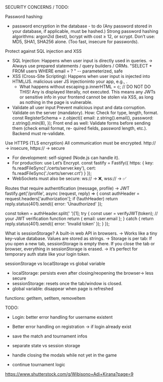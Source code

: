 SECURITY CONCERNS / TODO:

Password hashing:

- password encryption in the database - to do (Any password stored in your database, if applicable, must be hashed.)
  Strong password hashing algorithms: argon2id (best), bcrypt with cost ≥ 12, or scrypt.
  Don’t use: MD5, SHA1, SHA256 alone. (Too fast, insecure for passwords).

Protect against SQL injection and XSS

- SQL Injection: Happens when user input is directly used in queries.
  -> Always use prepared statements / query builders / ORMs.
  "SELECT \* FROM users WHERE email = ? " -- parameterized, safe
- XSS (Cross-Site Scripting): Happens when user input is injected into HTML/JS.
  malicious user JS injectioninto your app, e.g., <script>alert('hacked')</script>.
    - What happens without escaping
      p.innerHTML = c; // DO NOT DO THIS!
      Any <script> in c would execute immediately → XSS attack.
      How you fight it:
    - Sanitize input: remove or escape HTML tags before storing or rendering.
        - Backend sanitizes/escapes stored data → stops persistent XSS
          (import sanitizeHtml from 'sanitize-html';
          const safeText = sanitizeHtml(text, {
          allowedTags: [], // remove all HTML tags
          allowedAttributes: {}
          });)
    - Escape output: when displaying user-generated content in HTML, escape <, >, " etc.
        - Frontend escapes or uses frameworks that auto-escape (React, Vue) → stops reflected XSS
          // Escape user input by using textContent
          p.textContent = c;
          Using textContent is the vanilla JS equivalent of what React/Vue auto-escaping does.
          It ensures any text you insert is treated as literal text, not HTML, so scripts won’t run.
    - Escaping stops XSS
      Using textContent (vanilla JS) ensures that <script>alert('XSS')</script> is
      displayed literally, not executed. This means any JWTs or sensitive info in your
      frontend cannot be stolen via XSS, as long as nothing in the page is vulnerable.
- Validate all user input
  Prevent malicious input and data corruption. Validate on the server (mandatory).
  How: Check for type, length, format.
  const RegisterSchema = z.object({
  email: z.string().email(),
  password: z.string().min(8),
  });
  Front end as well: Validate forms before sending them (check email format, re-
  quired fields, password length, etc.). Backend must re-validate.

Use HTTPS (TLS encryption)
All communication must be encrypted.
http:// → insecure, https:// → secure

- For development: self-signed (Node.js can handle it).
- For production: use Let’s Encrypt.
  const fastify = Fastify({
  https: {
  key: fs.readFileSync('./certs/server.key'),
  cert: fs.readFileSync('./certs/server.crt')
  }
  });
- WebSockets must also be secure: ws:// → ❌, wss:// → ✅

Routes that require authentification (message, profile) -> JWT
fastify.get('/profile', async (request, reply) => {
const authHeader = request.headers['authorization'];
if (!authHeader) return reply.status(401).send({ error: 'Unauthorized' });

const token = authHeader.split(' ')[1];
try {
const user = verifyJWT(token); // your JWT verification function
return { email: user.email };
} catch {
return reply.status(401).send({ error: 'Invalid token' });
}
});

What is sessionStorage? A built-in web API in browsers.
-> Works like a tiny key–value database. Values are stored as strings.
-> Storage is per tab:
If you open a new tab, sessionStorage is empty there.
If you close the tab or browser, everything in sessionStorage is erased.
-> it’s perfect for temporary auth state like your login token.

sessionStorage vs localStorage vs global variable

- localStorage: persists even after closing/reopening the browser-> less secure
- sessionStorage: resets once the tab/window is closed.
- global variable: disappear when page is refreshed

functions: getItem, setItem, removeItem

TODO:

- Login: better error handling for username existent
- Better error handling on registration
  -> if login already exist

- save the match and tournament infos
- separate state vs session storage
- handle closing the modals while not yet in the game
- continue tournament logic

https://www.shutterstock.com/g/Wibisono+Adi+Kirana?page=9
